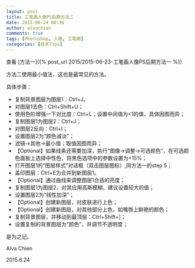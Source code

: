 ```yaml
---
layout: post
title: 工笔画人像PS后期方法二
date: 2015-06-24 00:36
author: alvachien
comments: true
tags: [Photoshop, 人像, 工笔画]
categories: [技术Tips]
---
```


查看 [方法一]({% post_url 2015/2015-06-23-工笔画人像PS后期方法一 %}) 

方法二使用最小值法，这也是最常见的方法。

具体步骤：

- 复制背景图层为图层1：Ctrl+J。
- 对图层1去色：Ctrl+Shift+U；
- 使用色阶增强一下对比度：Ctrl+L；设置中间值为<1的值，具体因图而异；
- 复制图层1为图层2：Ctrl+J；
- 对图层2反向：Ctrl+I；
- 设置图层2为“颜色减淡”；
- 滤镜->其他->最小值；取值因图而异；
- 【Optional】如果线条还需要加深，执行“图像->调整->可选颜色”，在可选颜色面板上选择中性色，将黑色选项中的参数设置为+15%；
- 打开图层1的“图层样式”对话框（双击图层图标）,同方法一的step 5；
- 盖印图层：Ctrl+E为合并到新图层1。
- 【Optional】通过曲线来调整图层1合适的亮度；
- 复制图层1为图层2，对其应用高斯模糊，建议设置较大的值；
- 设置图层2为“线性加深”；
- 【Optional】创建新图层，对皮肤进行上色；
- 【Optional】创建新图层，对其他部分上色，如嘴唇上鲜艳的颜色；
- 复制背景图层，并移动到最顶层：Ctrl+Shift+]；
- 设置复制的背景图层为“颜色”，并调节不透明度；


是为之记。

Alva Chien

2015.6.24
